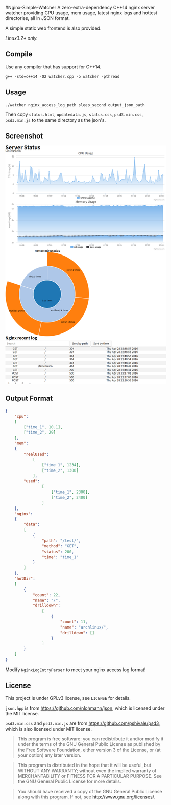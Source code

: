 #Nginx-Simple-Watcher
A zero-extra-dependency C++14 nginx server watcher providing CPU usage, mem usage, latest nginx logs and hottest directories, all in JSON format.

A simple static web frontend is also provided.

*Linux3.2+ only.*
## Compile
Use any compiler that has support for C++14.

```
g++ -std=c++14 -O2 watcher.cpp -o watcher -pthread
```

## Usage
```
./watcher nginx_access_log_path sleep_second output_json_path
```

Then copy `status.html`, `updatedata.js`, `status.css`, `psd3.min.css`, `psd3.min.js` to the same directory as the json's.

## Screenshot

![Screenshot](https://github.com/htfy96/nginx-simple-watcher/raw/master/screenshot.png)

## Output Format
```json
{
    "cpu":
    [
        ["time_1", 10.1],
        ["time_2", 29]
    ],
    "mem":
    {
        "realUsed":
            [
                ["time_1", 1234],
                ["time_2", 1300]
            ],
        "used":
                [
                    ["time_1", 2300],
                    ["time_2", 2400]
                ]
    },
    "nginx":
    {
        "data":
        [
            {
                "path": "/test/",
                "method": "GET",
                "status": 200,
                "time": "time_1"
            }
        ]
    },
    "hotDir":
    [
        {
            "count": 22,
            "name": "/",
            "drilldown":
                [
                    {
                        "count": 11,
                        "name": "archlinux/",
                        "drilldown": []
                    }
                ]
        }
    ]
}
```

Modify `NginxLogEntryParser` to meet your nginx access log format!

## License
This project is under GPLv3 license, see `LICENSE` for details.

`json.hpp` is from https://github.com/nlohmann/json, which is licensed under the MIT license.

`psd3.min.css` and `psd3.min.js` are from https://github.com/pshivale/psd3, which is also licensed under MIT license.

> This program is free software: you can redistribute it and/or modify
it under the terms of the GNU General Public License as published by
the Free Software Foundation, either version 3 of the License, or
(at your option) any later version.

> This program is distributed in the hope that it will be useful,
     but WITHOUT ANY WARRANTY; without even the implied warranty of
     MERCHANTABILITY or FITNESS FOR A PARTICULAR PURPOSE.  See the
     GNU General Public License for more details.

> You should have received a copy of the GNU General Public License
     along with this program.  If not, see <http://www.gnu.org/licenses/>.
